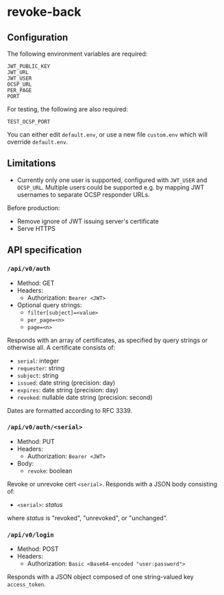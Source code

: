 # revoke-back

## Configuration

The following environment variables are required:

```
JWT_PUBLIC_KEY
JWT_URL
JWT_USER
OCSP_URL
PER_PAGE
PORT
```

For testing, the following are also required:

```
TEST_OCSP_PORT
```

You can either edit `default.env`, or use a new file `custom.env` which will override `default.env`.

## Limitations

- Currently only one user is supported, configured with `JWT_USER` and `OCSP_URL`. Multiple users could be supported e.g. by mapping JWT usernames to separate OCSP responder URLs.

Before production:

- Remove ignore of JWT issuing server's certificate
- Serve HTTPS

## API specification

### `/api/v0/auth`

- Method: GET
- Headers:
    - Authorization: `Bearer <JWT>`
- Optional query strings:
    - `filter[subject]=<value>`
    - `per_page=<n>`
    - `page=<n>`

Responds with an array of certificates, as specified by query strings or otherwise all. A certificate consists of:

- `serial`: integer
- `requester`: string
- `subject`: string
- `issued`: date string (precision: day)
- `expires`: date string (precision: day)
- `revoked`: nullable date string (precision: second)

Dates are formatted according to RFC 3339.

### `/api/v0/auth/<serial>`

- Method: PUT
- Headers:
    - Authorization: `Bearer <JWT>`
- Body:
    - `revoke`: boolean

Revoke or unrevoke cert `<serial>`. Responds with a JSON body consisting of:

- `<serial>`: *status*

where *status* is "revoked", "unrevoked", or "unchanged".

### `/api/v0/login`

- Method: POST
- Headers:
    - Authorization: `Basic <Base64-encoded "user:password">`

Responds with a JSON object composed of one string-valued key `access_token`.
